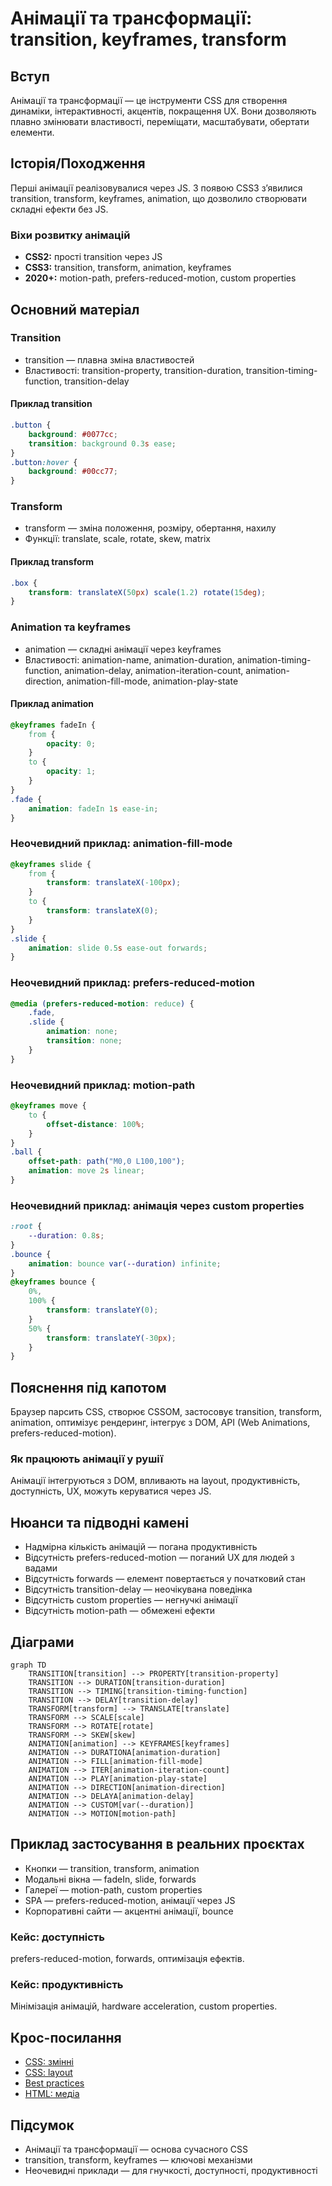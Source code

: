 # Анімації та трансформації: transition, keyframes, transform

## Вступ

Анімації та трансформації — це інструменти CSS для створення динаміки, інтерактивності, акцентів, покращення UX. Вони дозволяють плавно змінювати властивості, переміщати, масштабувати, обертати елементи.

## Історія/Походження

Перші анімації реалізовувалися через JS. З появою CSS3 з’явилися transition, transform, keyframes, animation, що дозволило створювати складні ефекти без JS.

### Віхи розвитку анімацій

-   **CSS2:** прості transition через JS
-   **CSS3:** transition, transform, animation, keyframes
-   **2020+:** motion-path, prefers-reduced-motion, custom properties

## Основний матеріал

### Transition

-   transition — плавна зміна властивостей
-   Властивості: transition-property, transition-duration, transition-timing-function, transition-delay

#### Приклад transition

```css
.button {
    background: #0077cc;
    transition: background 0.3s ease;
}
.button:hover {
    background: #00cc77;
}
```

### Transform

-   transform — зміна положення, розміру, обертання, нахилу
-   Функції: translate, scale, rotate, skew, matrix

#### Приклад transform

```css
.box {
    transform: translateX(50px) scale(1.2) rotate(15deg);
}
```

### Animation та keyframes

-   animation — складні анімації через keyframes
-   Властивості: animation-name, animation-duration, animation-timing-function, animation-delay, animation-iteration-count, animation-direction, animation-fill-mode, animation-play-state

#### Приклад animation

```css
@keyframes fadeIn {
    from {
        opacity: 0;
    }
    to {
        opacity: 1;
    }
}
.fade {
    animation: fadeIn 1s ease-in;
}
```

### Неочевидний приклад: animation-fill-mode

```css
@keyframes slide {
    from {
        transform: translateX(-100px);
    }
    to {
        transform: translateX(0);
    }
}
.slide {
    animation: slide 0.5s ease-out forwards;
}
```

### Неочевидний приклад: prefers-reduced-motion

```css
@media (prefers-reduced-motion: reduce) {
    .fade,
    .slide {
        animation: none;
        transition: none;
    }
}
```

### Неочевидний приклад: motion-path

```css
@keyframes move {
    to {
        offset-distance: 100%;
    }
}
.ball {
    offset-path: path("M0,0 L100,100");
    animation: move 2s linear;
}
```

### Неочевидний приклад: анімація через custom properties

```css
:root {
    --duration: 0.8s;
}
.bounce {
    animation: bounce var(--duration) infinite;
}
@keyframes bounce {
    0%,
    100% {
        transform: translateY(0);
    }
    50% {
        transform: translateY(-30px);
    }
}
```

## Пояснення під капотом

Браузер парсить CSS, створює CSSOM, застосовує transition, transform, animation, оптимізує рендеринг, інтегрує з DOM, API (Web Animations, prefers-reduced-motion).

### Як працюють анімації у рушії

Анімації інтегруються з DOM, впливають на layout, продуктивність, доступність, UX, можуть керуватися через JS.

## Нюанси та підводні камені

-   Надмірна кількість анімацій — погана продуктивність
-   Відсутність prefers-reduced-motion — поганий UX для людей з вадами
-   Відсутність forwards — елемент повертається у початковий стан
-   Відсутність transition-delay — неочікувана поведінка
-   Відсутність custom properties — негнучкі анімації
-   Відсутність motion-path — обмежені ефекти

## Діаграми

```mermaid
graph TD
    TRANSITION[transition] --> PROPERTY[transition-property]
    TRANSITION --> DURATION[transition-duration]
    TRANSITION --> TIMING[transition-timing-function]
    TRANSITION --> DELAY[transition-delay]
    TRANSFORM[transform] --> TRANSLATE[translate]
    TRANSFORM --> SCALE[scale]
    TRANSFORM --> ROTATE[rotate]
    TRANSFORM --> SKEW[skew]
    ANIMATION[animation] --> KEYFRAMES[keyframes]
    ANIMATION --> DURATIONA[animation-duration]
    ANIMATION --> FILL[animation-fill-mode]
    ANIMATION --> ITER[animation-iteration-count]
    ANIMATION --> PLAY[animation-play-state]
    ANIMATION --> DIRECTION[animation-direction]
    ANIMATION --> DELAYA[animation-delay]
    ANIMATION --> CUSTOM[var(--duration)]
    ANIMATION --> MOTION[motion-path]
```

## Приклад застосування в реальних проєктах

-   Кнопки — transition, transform, animation
-   Модальні вікна — fadeIn, slide, forwards
-   Галереї — motion-path, custom properties
-   SPA — prefers-reduced-motion, анімації через JS
-   Корпоративні сайти — акцентні анімації, bounce

### Кейс: доступність

prefers-reduced-motion, forwards, оптимізація ефектів.

### Кейс: продуктивність

Мінімізація анімацій, hardware acceleration, custom properties.

## Крос-посилання

-   [CSS: змінні](./07-custom-properties.md)
-   [CSS: layout](./04-layout.md)
-   [Best practices](../HTML/10-best-practices.md)
-   [HTML: медіа](../HTML/05-media.md)

## Підсумок

-   Анімації та трансформації — основа сучасного CSS
-   transition, transform, keyframes — ключові механізми
-   Неочевидні приклади — для гнучкості, доступності, продуктивності
